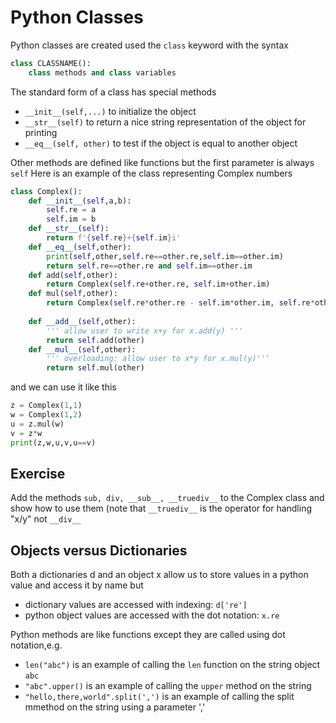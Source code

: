 # Python Classes

Python classes are created used the ```class``` keyword with the syntax
``` python
class CLASSNAME():
    class methods and class variables
```
The standard form of a class has special methods
* ```__init__(self,...)```  to initialize the object
*  ```__str__(self)```  to return a nice string representation of the object for printing
*  ```__eq__(self, other)```  to test if the object is equal to another object

Other methods are defined like functions but the first parameter is always ```self```
Here is an example of the class representing Complex numbers
``` python
class Complex():
    def __init__(self,a,b):
        self.re = a
        self.im = b
    def __str__(self):
        return f'{self.re}+{self.im}i'
    def __eq__(self,other):
        print(self,other,self.re==other.re,self.im==other.im)
        return self.re==other.re and self.im==other.im
    def add(self,other):
        return Complex(self.re+other.re, self.im+other.im)
    def mul(self,other):
        return Complex(self.re*other.re - self.im*other.im, self.re*other.im+self.im*other.re)
    
    def __add__(self,other):
        ''' allow user to write x+y for x.add(y) '''
        return self.add(other)
    def __mul__(self,other):
        ''' overloading: allow user to x*y for x.mul(y)'''
        return self.mul(other)
```
and we can use it like this
``` python
z = Complex(1,1)
w = Complex(1,2)
u = z.mul(w)
v = z*w
print(z,w,u,v,u==v)
```
## Exercise
Add the methods ```sub, div, __sub__, __truediv__``` to the Complex class and show how to use them
(note that ```__truediv__``` is the operator for handling "x/y" not ```__div__```


## Objects versus Dictionaries
Both a dictionaries d and an object x allow us to store values in a python value and access it by name but
* dictionary values are accessed with indexing:  ```d['re']```
* python object values are accessed with the dot notation:  ```x.re```

Python methods are like functions except they are called using dot notation,e.g.
* ```len("abc")```  is an example of calling the ```len``` function on the string object ```abc```
* ```"abc".upper()``` is an example of calling the ```upper``` method on the string
* ```"hello,there,world".split(',')``` is an example of calling the split mmethod on the string using a parameter ','

  
